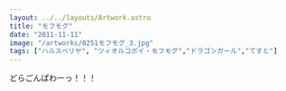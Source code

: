 ```yaml
---
layout: ../../layouts/Artwork.astro
title: "モフモグ"
date: "2011-11-11"
image: "/artworks/0251モフモグ_3.jpg"
tags: ["ハルスベリヤ", "ツィオルコボイ・モフモグ","ドラゴンガール","てすと"]
---
```



どらごんぱわーっ！！！